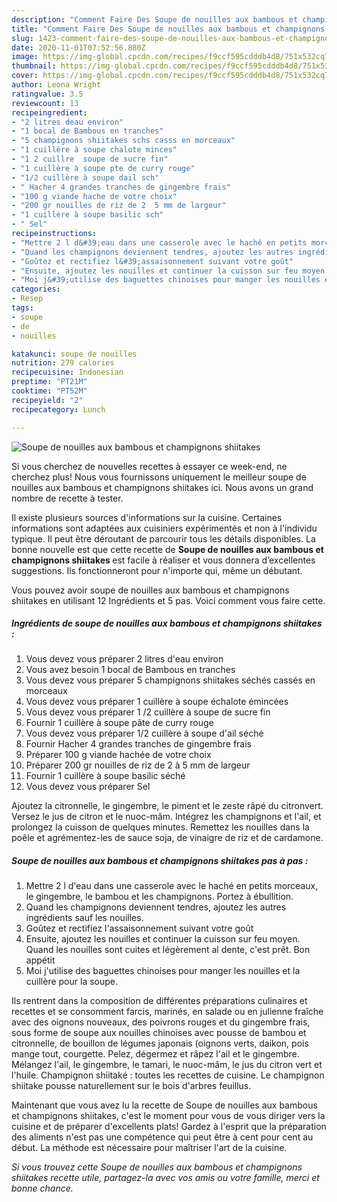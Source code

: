```yaml
---
description: "Comment Faire Des Soupe de nouilles aux bambous et champignons shiitakes"
title: "Comment Faire Des Soupe de nouilles aux bambous et champignons shiitakes"
slug: 1423-comment-faire-des-soupe-de-nouilles-aux-bambous-et-champignons-shiitakes
date: 2020-11-01T07:52:56.880Z
image: https://img-global.cpcdn.com/recipes/f9ccf595cdddb4d8/751x532cq70/soupe-de-nouilles-aux-bambous-et-champignons-shiitakes-photo-principale-de-la-recette.jpg
thumbnail: https://img-global.cpcdn.com/recipes/f9ccf595cdddb4d8/751x532cq70/soupe-de-nouilles-aux-bambous-et-champignons-shiitakes-photo-principale-de-la-recette.jpg
cover: https://img-global.cpcdn.com/recipes/f9ccf595cdddb4d8/751x532cq70/soupe-de-nouilles-aux-bambous-et-champignons-shiitakes-photo-principale-de-la-recette.jpg
author: Leona Wright
ratingvalue: 3.5
reviewcount: 13
recipeingredient:
- "2 litres deau environ"
- "1 bocal de Bambous en tranches"
- "5 champignons shiitakes schs casss en morceaux"
- "1 cuillère à soupe chalote minces"
- "1 2 cuillre  soupe de sucre fin"
- "1 cuillère à soupe pte de curry rouge"
- "1/2 cuillère à soupe dail sch"
- " Hacher 4 grandes tranches de gingembre frais"
- "100 g viande hache de votre choix"
- "200 gr nouilles de riz de 2  5 mm de largeur"
- "1 cuillère à soupe basilic sch"
- " Sel"
recipeinstructions:
- "Mettre 2 l d&#39;eau dans une casserole avec le haché en petits morceaux, le gingembre, le bambou et les champignons. Portez à ébullition."
- "Quand les champignons deviennent tendres, ajoutez les autres ingrédients sauf les nouilles."
- "Goûtez et rectifiez l&#39;assaisonnement suivant votre goût"
- "Ensuite, ajoutez les nouilles et continuer la cuisson sur feu moyen. Quand les nouilles sont cuites et légèrement al dente, c&#39;est prêt. Bon appétit"
- "Moi j&#39;utilise des baguettes chinoises pour manger les nouilles et la cuillère pour la soupe."
categories:
- Resep
tags:
- soupe
- de
- nouilles

katakunci: soupe de nouilles 
nutrition: 279 calories
recipecuisine: Indonesian
preptime: "PT21M"
cooktime: "PT52M"
recipeyield: "2"
recipecategory: Lunch

---
```



![Soupe de nouilles aux bambous et champignons shiitakes](https://img-global.cpcdn.com/recipes/f9ccf595cdddb4d8/751x532cq70/soupe-de-nouilles-aux-bambous-et-champignons-shiitakes-photo-principale-de-la-recette.jpg)

Si vous cherchez de nouvelles recettes à essayer ce week-end, ne cherchez plus! Nous vous fournissons uniquement le meilleur soupe de nouilles aux bambous et champignons shiitakes ici. Nous avons un grand nombre de recette à tester.

Il existe plusieurs sources d'informations sur la cuisine. Certaines informations sont adaptées aux cuisiniers expérimentés et non à l'individu typique. Il peut être déroutant de parcourir tous les détails disponibles. La bonne nouvelle est que cette recette de <strong> Soupe de nouilles aux bambous et champignons shiitakes </strong> est facile à réaliser et vous donnera d’excellentes suggestions. Ils fonctionneront pour n'importe qui, même un débutant.

<!--inarticleads1-->

Vous pouvez avoir soupe de nouilles aux bambous et champignons shiitakes en utilisant 12 Ingrédients et 5 pas. Voici comment vous faire cette.

##### Ingrédients de soupe de nouilles aux bambous et champignons shiitakes :

1. Vous devez vous préparer 2 litres d&#39;eau environ
1. Vous avez besoin 1 bocal de Bambous en tranches
1. Vous devez vous préparer 5 champignons shiitakes séchés cassés en morceaux
1. Vous devez vous préparer 1 cuillère à soupe échalote émincées
1. Vous devez vous préparer 1 /2 cuillère à soupe de sucre fin
1. Fournir 1 cuillère à soupe pâte de curry rouge
1. Vous devez vous préparer 1/2 cuillère à soupe d&#39;ail séché
1. Fournir  Hacher 4 grandes tranches de gingembre frais
1. Préparer 100 g viande hachée de votre choix
1. Préparer 200 gr nouilles de riz de 2 à 5 mm de largeur
1. Fournir 1 cuillère à soupe basilic séché
1. Vous devez vous préparer  Sel


Ajoutez la citronnelle, le gingembre, le piment et le zeste râpé du citronvert. Versez le jus de citron et le nuoc-mâm. Intégrez les champignons et l&#39;ail, et prolongez la cuisson de quelques minutes. Remettez les nouilles dans la poêle et agrémentez-les de sauce soja, de vinaigre de riz et de cardamone. 

<!--inarticleads2-->

##### Soupe de nouilles aux bambous et champignons shiitakes pas à pas :

1. Mettre 2 l d&#39;eau dans une casserole avec le haché en petits morceaux, le gingembre, le bambou et les champignons. Portez à ébullition.
1. Quand les champignons deviennent tendres, ajoutez les autres ingrédients sauf les nouilles.
1. Goûtez et rectifiez l&#39;assaisonnement suivant votre goût
1. Ensuite, ajoutez les nouilles et continuer la cuisson sur feu moyen. Quand les nouilles sont cuites et légèrement al dente, c&#39;est prêt. Bon appétit
1. Moi j&#39;utilise des baguettes chinoises pour manger les nouilles et la cuillère pour la soupe.


Ils rentrent dans la composition de différentes préparations culinaires et recettes et se consomment farcis, marinés, en salade ou en julienne fraîche avec des oignons nouveaux, des poivrons rouges et du gingembre frais, sous forme de soupe aux nouilles chinoises avec pousse de bambou et citronnelle, de bouillon de légumes japonais (oignons verts, daikon, pois mange tout, courgette. Pelez, dégermez et râpez l&#39;ail et le gingembre. Mélangez l&#39;ail, le gingembre, le tamari, le nuoc-mâm, le jus du citron vert et l&#39;huile. Champignon shiitaké : toutes les recettes de cuisine. Le champignon shiitake pousse naturellement sur le bois d&#39;arbres feuillus. 

<!--inarticleads1-->

<p>
Maintenant que vous avez lu la recette de Soupe de nouilles aux bambous et champignons shiitakes, c'est le moment pour vous de vous diriger vers la cuisine et de préparer d'excellents plats! Gardez à l'esprit que la préparation des aliments n'est pas une compétence qui peut être à cent pour cent au début. La méthode est nécessaire pour maîtriser l'art de la cuisine.
</p>

<p>
<i>Si vous trouvez cette Soupe de nouilles aux bambous et champignons shiitakes recette utile, partagez-la avec vos amis ou votre famille, merci et bonne chance.</i>
</p>
